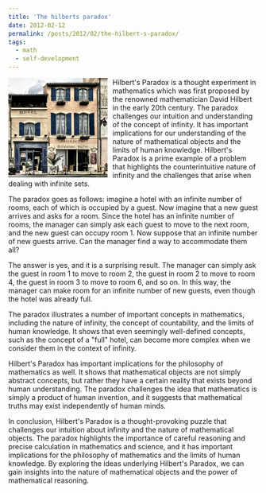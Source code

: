 ```yaml
---
title: 'The hilberts paradox'
date: 2012-02-12
permalink: /posts/2012/02/the-hilbert-s-paradox/
tags:
  - math
  - self-development
---
```


<img width="200" alt="hotel" src="/images/posts/the-hilbert-s-paradox.jpg" style="float: left; margin-right: 10px;" /> Hilbert's Paradox is a thought experiment in mathematics which was first proposed by the renowned mathematician David Hilbert in the early 20th century. The paradox challenges our intuition and understanding of the concept of infinity. It has important implications for our understanding of the nature of mathematical objects and the limits of human knowledge. Hilbert's Paradox is a prime example of a problem that highlights the counterintuitive nature of infinity and the challenges that arise when dealing with infinite sets. 

The paradox goes as follows: imagine a hotel with an infinite number of rooms, each of which is occupied by a guest. Now imagine that a new guest arrives and asks for a room. Since the hotel has an infinite number of rooms, the manager can simply ask each guest to move to the next room, and the new guest can occupy room 1. Now suppose that an infinite number of new guests arrive. Can the manager find a way to accommodate them all?

The answer is yes, and it is a surprising result. The manager can simply ask the guest in room 1 to move to room 2, the guest in room 2 to move to room 4, the guest in room 3 to move to room 6, and so on. In this way, the manager can make room for an infinite number of new guests, even though the hotel was already full.

The paradox illustrates a number of important concepts in mathematics, including the nature of infinity, the concept of countability, and the limits of human knowledge. It shows that even seemingly well-defined concepts, such as the concept of a "full" hotel, can become more complex when we consider them in the context of infinity.

Hilbert's Paradox has important implications for the philosophy of mathematics as well. It shows that mathematical objects are not simply abstract concepts, but rather they have a certain reality that exists beyond human understanding. The paradox challenges the idea that mathematics is simply a product of human invention, and it suggests that mathematical truths may exist independently of human minds.

In conclusion, Hilbert's Paradox is a thought-provoking puzzle that challenges our intuition about infinity and the nature of mathematical objects. The paradox highlights the importance of careful reasoning and precise calculation in mathematics and science, and it has important implications for the philosophy of mathematics and the limits of human knowledge. By exploring the ideas underlying Hilbert's Paradox, we can gain insights into the nature of mathematical objects and the power of mathematical reasoning.
